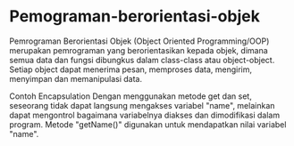 # Pemograman-berorientasi-objek
Pemrograman Berorientasi Objek (Object Oriented Programming/OOP) merupakan pemrograman yang berorientasikan kepada objek, dimana semua data dan fungsi dibungkus dalam class-class atau object-object. Setiap object dapat menerima pesan, memproses data, mengirim, menyimpan dan memanipulasi data.

Contoh Encapsulation
Dengan menggunakan metode get dan set, seseorang tidak dapat langsung mengakses variabel "name", melainkan dapat mengontrol bagaimana variabelnya diakses dan dimodifikasi dalam program.
Metode "getName()" digunakan untuk mendapatkan nilai variabel "name".
